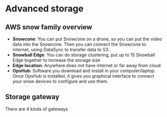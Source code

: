 # Advanced storage

## AWS snow family overview

* **Snowcone**: You can put Snowcone on a drone, so you can put the video data into the Snowcone. Then you can connect the Snowcone to internet, using DataSync to transfer data to S3. 
* **Snowball Edge**: You can do storage clustering, put up to 15 Snowball Edge together to increase the storage size
* **Edge location**: Anywhere does not have internet or far away from cloud
* **OpsHub**: Software you download and install in your computer/laptop. Once OpsHub is installed, it gives you graphical interface to connect your snow devices to configure and use them. 

## Storage gateway

There are 4 kinds of gateways

